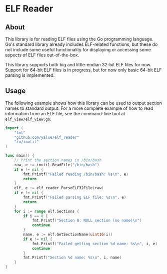 ELF Reader
==========

About
-----

This library is for reading ELF files using the Go programming language. Go's
standard library already includes ELF-related functions, but these do not
include some useful functionality for displaying or accessing some aspects of
ELF files out-of-the-box.

This library supports both big and little-endian 32-bit ELF files for now.
Support for 64-bit ELF files is in progress, but for now only basic 64-bit ELF
parsing is implemented.

Usage
-----

The following example shows how this library can be used to output section
names to standard output. For a more complete example of how to read
information from an ELF file, see the command-line tool at
`elf_view/elf_view.go`.

```go
import (
	"fmt"
	"github.com/yalue/elf_reader"
	"io/ioutil"
)

func main() {
	// Print the section names in /bin/bash
	raw, e := ioutil.ReadFile("/bin/bash")
	if e != nil {
		fmt.Printf("Failed reading /bin/bash: %s\n", e)
		return
	}
	elf, e := elf_reader.ParseELF32File(raw)
	if e != nil {
		fmt.Printf("Failed parsing ELF file: %s\n", e)
		return
	}
	for i := range elf.Sections {
		if i == 0 {
			fmt.Printf("Section 0: NULL section (no name)\n")
			continue
		}
		name, e := elf.GetSectionName(uint16(i))
		if e != nil {
			fmt.Printf("Failed getting section %d name: %s\n", i, e)
			continue
		}
		fmt.Printf("Section %d name: %s\n", i, name)
	}
}
```
